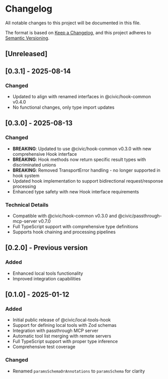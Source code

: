 # Changelog

All notable changes to this project will be documented in this file.

The format is based on [Keep a Changelog](https://keepachangelog.com/en/1.1.0/),
and this project adheres to [Semantic Versioning](https://semver.org/spec/v2.0.0.html).

## [Unreleased]

## [0.3.1] - 2025-08-14

### Changed

- Updated to align with renamed interfaces in @civic/hook-common v0.4.0
- No functional changes, only type import updates

## [0.3.0] - 2025-08-13

### Changed

- **BREAKING**: Updated to use @civic/hook-common v0.3.0 with new comprehensive Hook interface
- **BREAKING**: Hook methods now return specific result types with discriminated unions
- **BREAKING**: Removed TransportError handling - no longer supported in hook system
- Updated hook implementation to support bidirectional request/response processing
- Enhanced type safety with new Hook interface requirements

### Technical Details

- Compatible with @civic/hook-common v0.3.0 and @civic/passthrough-mcp-server v0.7.0
- Full TypeScript support with comprehensive type definitions
- Supports hook chaining and processing pipelines

## [0.2.0] - Previous version

### Added
- Enhanced local tools functionality
- Improved integration capabilities

## [0.1.0] - 2025-01-12

### Added
- Initial public release of @civic/local-tools-hook
- Support for defining local tools with Zod schemas
- Integration with passthrough MCP server
- Automatic tool list merging with remote servers
- Full TypeScript support with proper type inference
- Comprehensive test coverage

### Changed
- Renamed `paramsSchemaOrAnnotations` to `paramsSchema` for clarity